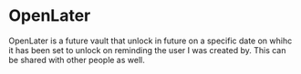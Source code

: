 # OpenLater 
OpenLater is a future vault that unlock in future on a specific date on whihc it has been set to unlock on reminding the user I was created by. This can be shared with other people as well.
